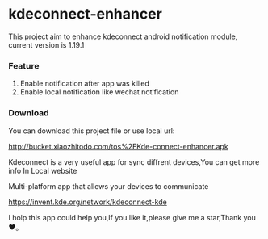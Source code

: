 # kdeconnect-enhancer
This project aim to enhance kdeconnect android  notification module, current version is  1.19.1

### Feature

1. Enable notification after app was killed
2. Enable local notification like wechat notification



### Download

You can download  this project file or use local url:

http://bucket.xiaozhitodo.com/tos%2FKde-connect-enhancer.apk



Kdeconnect is a very useful app for sync diffrent devices,You can get more info In Local website

Multi-platform app that allows your devices to communicate

https://invent.kde.org/network/kdeconnect-kde



I holp this app could help you,If you like it,please give me a star,Thank you❤️。
